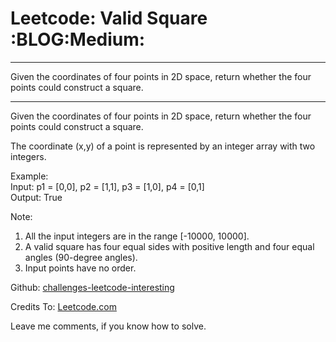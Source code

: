 # Leetcode: Valid Square     :BLOG:Medium:


---

Given the coordinates of four points in 2D space, return whether the four points could construct a square.  

---

Given the coordinates of four points in 2D space, return whether the four points could construct a square.  

The coordinate (x,y) of a point is represented by an integer array with two integers.  

Example:  
Input: p1 = [0,0], p2 = [1,1], p3 = [1,0], p4 = [0,1]  
Output: True  

Note:  

1.  All the input integers are in the range [-10000, 10000].
2.  A valid square has four equal sides with positive length and four equal angles (90-degree angles).
3.  Input points have no order.

Github: [challenges-leetcode-interesting](https://github.com/DennyZhang/challenges-leetcode-interesting/tree/master/valid-square)  

Credits To: [Leetcode.com](https://leetcode.com/problems/valid-square/description/)  

Leave me comments, if you know how to solve.